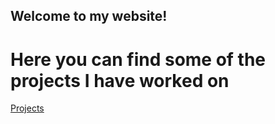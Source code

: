 ## Welcome to my website!
# Here you can find some of the projects I have worked on



 [Projects](projects.md)

